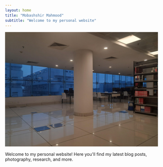 ```yaml
---
layout: home
title: "Mobashshir Mahmood"
subtitle: "Welcome to my personal website"
---
```


![Welcome Image](/assets/images/2nd.jpg)

Welcome to my personal website! Here you'll find my latest blog posts, photography, research, and more.
